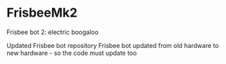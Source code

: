 # FrisbeeMk2
Frisbee bot 2: electric boogaloo

Updated Frisbee bot repository
Frisbee bot updated from old hardware to new hardware - so the code must update too
